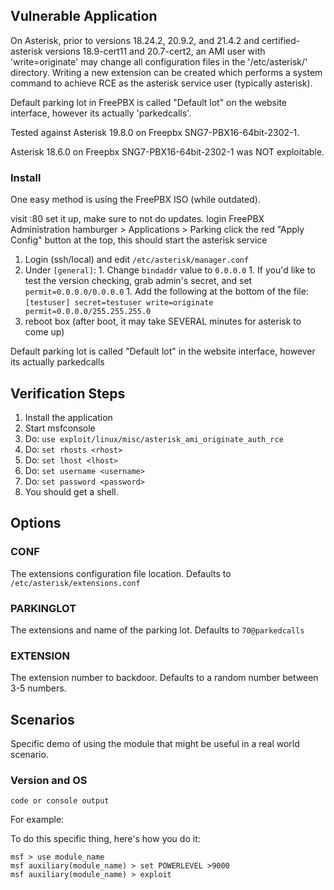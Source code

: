 ## Vulnerable Application

On Asterisk, prior to versions 18.24.2, 20.9.2, and 21.4.2 and certified-asterisk
versions 18.9-cert11 and 20.7-cert2, an AMI user with 'write=originate' may change
all configuration files in the '/etc/asterisk/' directory. Writing a new extension
can be created which performs a system command to achieve RCE as the asterisk service
user (typically asterisk).

Default parking lot in FreePBX is called "Default lot" on the website interface,
however its actually 'parkedcalls'.

Tested against Asterisk 19.8.0 on Freepbx SNG7-PBX16-64bit-2302-1.

Asterisk 18.6.0 on Freepbx SNG7-PBX16-64bit-2302-1 was NOT exploitable.

### Install

One easy method is using the FreePBX ISO (while outdated).

visit :80
set it up, make sure to not do updates.
login
FreePBX Administration
hamburger > Applications > Parking
click the red "Apply Config" button at the top, this should start the asterisk service

1. Login (ssh/local) and edit `/etc/asterisk/manager.conf`
  1. Under `[general]`:
    1. Change `bindaddr` value to `0.0.0.0`
    1. If you'd like to test the version checking, grab admin's secret, and set `permit=0.0.0.0/0.0.0.0`
    1. Add the following at the bottom of the file:
    ```
[testuser]
secret=testuser
write=originate
permit=0.0.0.0/255.255.255.0
    ```
2. reboot box (after boot, it may take SEVERAL minutes for asterisk to come up)



Default parking lot is called "Default lot" in the website interface, however its actually parkedcalls

## Verification Steps

1. Install the application
1. Start msfconsole
1. Do: `use exploit/linux/misc/asterisk_ami_originate_auth_rce `
1. Do: `set rhosts <rhost>`
1. Do: `set lhost <lhost>`
1. Do: `set username <username>`
1. Do: `set password <password>`
1. You should get a shell.

## Options

### CONF

The extensions configuration file location. Defaults to `/etc/asterisk/extensions.conf`

### PARKINGLOT

The extensions and name of the parking lot. Defaults to `70@parkedcalls`

### EXTENSION

The extension number to backdoor. Defaults to a random number between 3-5 numbers.

## Scenarios
Specific demo of using the module that might be useful in a real world scenario.

### Version and OS

```
code or console output
```

For example:

To do this specific thing, here's how you do it:

```
msf > use module_name
msf auxiliary(module_name) > set POWERLEVEL >9000
msf auxiliary(module_name) > exploit
```
